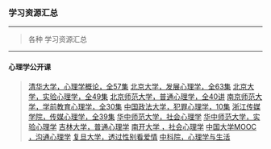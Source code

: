 ### 学习资源汇总
---
> 各种 学习资源汇总

---
#### 心理学公开课
> [清华大学，心理学概论，全57集](http://t.cn/R3QVrUl)
> [北京大学，发展心理学，全63集](http://t.cn/RnvpyXr)
> [北京大学，实验心理学，全49集](http://t.cn/E5ESYd7)
> [北京师范大学，普通心理学，全40讲](http://t.cn/RnvpyXD)
> [南京师范大学，学前教育心理学，全30集](http://t.cn/RnvpyaP)
> [中国政法大学，犯罪心理学，10集](http://t.cn/RnvpyXg)
> [浙江传媒学院，传媒心理学，全39集](http://t.cn/E5ESYrd)
> [华中师范大学，社会心理学](http://t.cn/RnvpyXB)
> [华中师范大学，实验心理学](http://t.cn/E5ESYrD)
> [吉林大学，普通心理学](http://t.cn/R3QVrUO)
> [南开大学 ，社会心理学](http://t.cn/R3QVr4V)
> [中国大学MOOC ，沟通心理学](http://t.cn/E5ESYdv)
> [复旦大学，透过性别看爱情](http://t.cn/E5ESYrs)
> [中科院，心理学与生活](http://t.cn/E5ESYrB)


